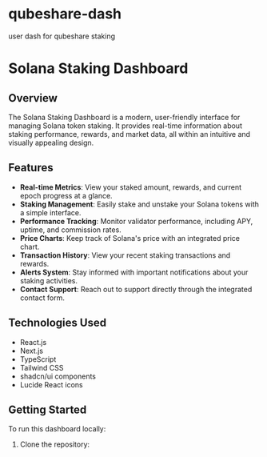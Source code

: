 # qubeshare-dash
user dash for qubeshare staking
# Solana Staking Dashboard

## Overview

The Solana Staking Dashboard is a modern, user-friendly interface for managing Solana token staking. It provides real-time information about staking performance, rewards, and market data, all within an intuitive and visually appealing design.

## Features

- **Real-time Metrics**: View your staked amount, rewards, and current epoch progress at a glance.
- **Staking Management**: Easily stake and unstake your Solana tokens with a simple interface.
- **Performance Tracking**: Monitor validator performance, including APY, uptime, and commission rates.
- **Price Charts**: Keep track of Solana's price with an integrated price chart.
- **Transaction History**: View your recent staking transactions and rewards.
- **Alerts System**: Stay informed with important notifications about your staking activities.
- **Contact Support**: Reach out to support directly through the integrated contact form.

## Technologies Used

- React.js
- Next.js
- TypeScript
- Tailwind CSS
- shadcn/ui components
- Lucide React icons

## Getting Started

To run this dashboard locally:

1. Clone the repository:
